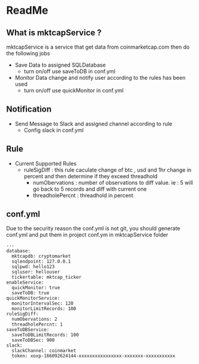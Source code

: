 # ReadMe

## What is mktcapService ?

mktcapService is a service that get data from coinmarketcap.com then do the following jobs

* Save Data to assigned SQLDatabase
  * turn on/off use saveToDB in conf.yml
* Monitor Data change and notify user according to the rules has been used
  * turn on/off use quickMonitor  in conf.yml


## Notification

* Send Message to Slack and assigned channel according to rule
  * Config slack in conf.yml

## Rule

* Current Supported Rules
  * ruleSigDiff : this rule caculate change of btc , usd and 1hr change in percent and then determine if they exceed threadhold
    * numObervations : number of observations to diff value. ie : 5 will go back to 5 records and diff with current one
    * threadholePercnt : threadhold in percent

## conf.yml

Due to the security reason the conf.yml is not git, you should generate conf.yml and put them in project
conf.ym in mktcapService folder

```
---
database:
  mktcapdb: cryptomarket
  sqlendpoint: 127.0.0.1
  sqlpwd: hello123
  sqluser: hellouser
  tickertable: mktcap_ticker
enableService:
  quickMonitor: true
  saveToDB: true
quickMonitorService:
  monitorIntervalSec: 120
  monitorLimitRecords: 100
ruleSigDiff:
  numObervations: 2
  threadholePercnt: 1
saveToDBService:
  saveToDBLimitRecords: 100
  saveToDBSec: 900
slack:
  slackChannel: coinmarket
  token: xoxp-166092624144-xxxxxxxxxxxxxxxx-xxxxxxx-xxxxxxxxxxx
```
